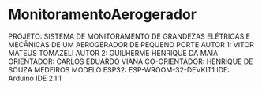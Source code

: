 # MonitoramentoAerogerador

PROJETO: SISTEMA DE MONITORAMENTO DE GRANDEZAS ELÉTRICAS E MECÂNICAS DE UM AEROGERADOR DE PEQUENO PORTE
AUTOR 1: VITOR MATEUS TOMAZELI
AUTOR 2: GUILHERME HENRIQUE DA MAIA
ORIENTADOR: CARLOS EDUARDO VIANA
CO-ORIENTADOR: HENRIQUE DE SOUZA MEDEIROS
MODELO ESP32: ESP-WROOM-32-DEVKIT1
IDE: Arduino IDE 2.1.1
